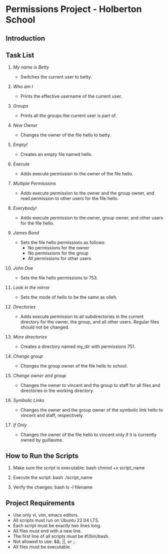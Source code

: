 # Permissions Project - Holberton School

## Introduction

## Task List

1. *My name is Betty*
   - Switches the current user to betty.

2. *Who am I*
   - Prints the effective username of the current user.

3. *Groups*
   - Prints all the groups the current user is part of.

4. *New Owner*
   - Changes the owner of the file hello to betty.

5. *Empty!*
   - Creates an empty file named hello.

6. *Execute*
   - Adds execute permission to the owner of the file hello.

7. *Multiple Permissions*
   - Adds execute permission to the owner and the group owner, and read permission to other users for the file hello.

8. *Everybody!*
   - Adds execute permission to the owner, group owner, and other users for the file hello.

9. *James Bond*
   - Sets the file hello permissions as follows:
     - No permissions for the owner
     - No permissions for the group
     - All permissions for other users

10. *John Doe*
    - Sets the file hello permissions to 753.

11. *Look in the mirror*
    - Sets the mode of hello to be the same as olleh.

12. *Directories*
    - Adds execute permission to all subdirectories in the current directory for the owner, the group, and all other users. Regular files should not be changed.

13. *More directories*
    - Creates a directory named my_dir with permissions 751.

14. *Change group*
    - Changes the group owner of the file hello to school.

15. *Change owner and group*
    - Changes the owner to vincent and the group to staff for all files and directories in the working directory.

16. *Symbolic Links*
    - Changes the owner and the group owner of the symbolic link hello to vincent and staff, respectively.

17. *If Only*
    - Changes the owner of the file hello to vincent only if it is currently owned by guillaume.

## How to Run the Scripts

1. Make sure the script is executable:
   bash
   chmod +x script_name
   
2. Execute the script:
   bash
   ./script_name
   
3. Verify the changes:
   bash
   ls -l filename
   

## Project Requirements

- Use only vi, vim, emacs editors.
- All scripts must run on Ubuntu 22.04 LTS.
- Each script must be exactly two lines long.
- All files must end with a new line.
- The first line of all scripts must be #!/bin/bash.
- Not allowed to use: &&, ||, or ;.
- All files must be executable.
